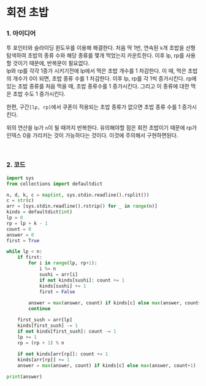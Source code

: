 # 회전 초밥

### 1. 아이디어

투 포인터와 슬라이딩 윈도우를 이용해 해결한다. 처음 딱 1번, 연속된 `k`개 초밥을 선형탐색하여 초밥의 종류 수와 해당 종류를 몇개 먹었는지 카운트한다. 이후 lp, rp를 사용할 것이기 때문에, 반복문이 필요없다.<br/>lp와 rp를 각각 1증가 시키기전에 lp에서 먹은 초밥 개수를 1 차감한다. 이 때, 먹은 초밥의 개수가 0이 되면, 초밥 종류 수를 1 차감한다. 이후 lp, rp를 각 1씩 증가시킨다. rp에있는 초밥 종류를 처음 먹을 때, 초밥 종류수를 1 증가시킨다. 그리고 이 종류에 대한 먹은 초밥 수도 1 증가시킨다.<br/>

한편, 구간`[lp, rp]`에서 쿠폰이 적용되는 초밥 종류가 없으면 초밥 종류 수를 1 증가시킨다.

위의 연산을 lp가 `n`이 될 때까지 반복한다. 유의해야할 점은 회전 초밥이기 때문에 rp가 인덱스 0을 가리키는 것이 가능하다는 것이다. 이것에 주의해서 구현하면된다.

<br/>

### 2. 코드

```python
import sys
from collections import defaultdict

n, d, k, c = map(int, sys.stdin.readline().rsplit())
c = str(c)
arr = [sys.stdin.readline().rstrip() for _ in range(n)]
kinds = defaultdict(int)
lp = 0
rp = lp + k - 1
count = 0
answer = 0
first = True

while lp < n:
    if first:
        for i in range(lp, rp+1):
            i %= n
            sushi = arr[i]
            if not kinds[sushi]: count += 1
            kinds[sushi] += 1
            first = False
        
        answer = max(answer, count) if kinds[c] else max(answer, count+1)
        continue

    first_sush = arr[lp]
    kinds[first_sush] -= 1
    if not kinds[first_sush]: count -= 1
    lp += 1
    rp = (rp + 1) % n
    
    if not kinds[arr[rp]]: count += 1
    kinds[arr[rp]] += 1
    answer = max(answer, count) if kinds[c] else max(answer, count+1)

print(answer)
```

  